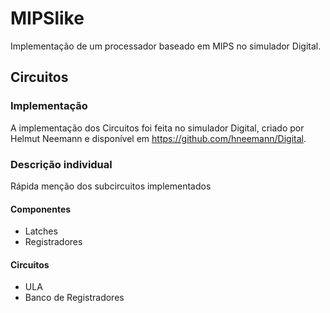 # MIPSlike
Implementação de um processador baseado em MIPS no simulador Digital.


## Circuitos

### Implementação

A implementação dos Circuitos foi feita no simulador Digital, criado por Helmut Neemann e disponível em https://github.com/hneemann/Digital.

### Descrição individual
Rápida menção dos subcircuitos implementados
#### Componentes
- Latches
- Registradores

#### Circuitos
- ULA
- Banco de Registradores